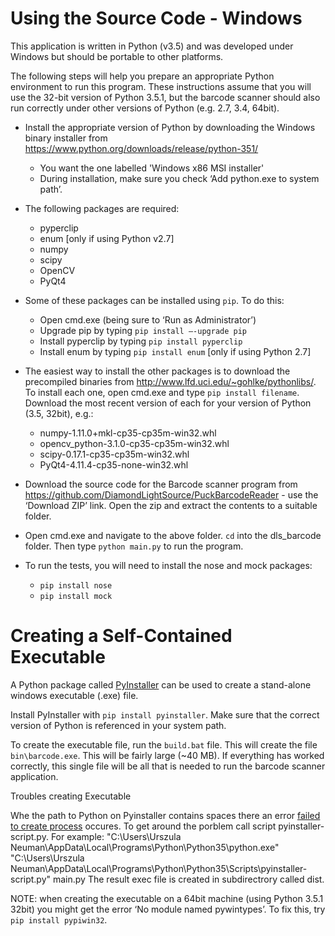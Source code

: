 Using the Source Code - Windows
===============================
This application is written in Python (v3.5) and was developed under Windows but should be portable to other platforms.

The following steps will help you prepare an appropriate Python environment to run this program. These instructions assume that you will use the 32-bit version of Python 3.5.1, but the barcode scanner should also run correctly under other versions of Python (e.g. 2.7, 3.4, 64bit).

* Install the appropriate version of Python by downloading the Windows binary installer from <https://www.python.org/downloads/release/python-351/>
    * You want the one labelled 'Windows x86 MSI installer'
    * During installation, make sure you check ‘Add python.exe to system path’.
    
* The following packages are required:
    * pyperclip
    * enum [only if using Python v2.7]
    * numpy
    * scipy
    * OpenCV
    * PyQt4
    
* Some of these packages can be installed using `pip`. To do this:
    * Open cmd.exe (being sure to ‘Run as Administrator’)
    * Upgrade pip by typing `pip install –-upgrade pip`
    * Install pyperclip by typing `pip install pyperclip`
    * Install enum by typing `pip install enum` [only if using Python 2.7]
    
* The easiest way to install the other packages is to download the precompiled binaries from <http://www.lfd.uci.edu/~gohlke/pythonlibs/>. To install each one, open cmd.exe and type `pip install filename`. Download the most recent version of each for your version of Python (3.5, 32bit), e.g.:
    * numpy-1.11.0+mkl-cp35-cp35m-win32.whl
    * opencv_python-3.1.0-cp35-cp35m-win32.whl
    * scipy-0.17.1-cp35-cp35m-win32.whl
    * PyQt4-4.11.4-cp35-none-win32.whl
    
* Download the source code for the Barcode scanner program from <https://github.com/DiamondLightSource/PuckBarcodeReader> - use the ‘Download ZIP’ link. Open the zip and extract the contents to a suitable folder.

* Open cmd.exe and navigate to the above folder. `cd` into the dls_barcode folder. Then type `python main.py` to run the program.

* To run the tests, you will need to install the nose and mock packages:
   * `pip install nose`
   * `pip install mock`

Creating a Self-Contained Executable
====================================
A Python package called [PyInstaller](http://www.pyinstaller.org/) can be used to create a stand-alone windows executable (.exe) file.

Install PyInstaller with `pip install pyinstaller`. Make sure that the correct version of Python is referenced in your system path.

To create the executable file, run the `build.bat` file. This will create the file `bin\barcode.exe`. This will be fairly large (~40 MB). If everything has worked correctly, this single file will be all that is needed to run the barcode scanner application.

Troubles creating Executable

Whe the path to Python on Pyinstaller contains spaces there an error [failed to create process](https://stackoverflow.com/questions/31808180/installing-pyinstaller-via-pip-leads-to-failed-to-create-process/34546220#34546220) occures. 
To get around the porblem call script pyinstaller-script.py.
For example: "C:\Users\Urszula Neuman\AppData\Local\Programs\Python\Python35\python.exe" "C:\Users\Urszula Neuman\AppData\Local\Programs\Python\Python35\Scripts\pyinstaller-script.py" main.py
The result exec file is created in subdirectrory called dist.

NOTE: when creating the executable on a 64bit machine (using Python 3.5.1 32bit) you might get the error ‘No module named pywintypes’. To fix this, try `pip install pypiwin32`.
